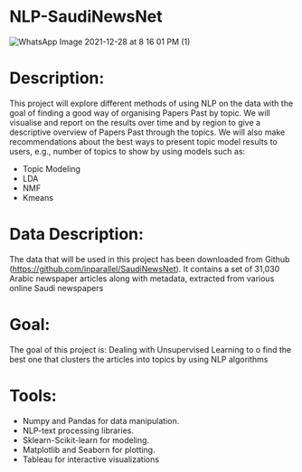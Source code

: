 # NLP-SaudiNewsNet

  ![WhatsApp Image 2021-12-28 at 8 16 01 PM (1)](https://user-images.githubusercontent.com/79373504/147632505-18f33f4c-56f1-43ed-80ed-718d63f0dd99.jpeg)


# Description:

This project will explore different methods of using NLP on the data with the goal of finding a good way of organising Papers Past by topic.
We will visualise and report on the results over time and by region to give a descriptive overview of Papers Past through the topics. We will also make recommendations about the best ways to present topic model results to users, e.g., number of topics to show by using  models such as: 
* Topic Modeling 
* LDA  
* NMF
* Kmeans


# Data Description:
The data that will be used in this project has been downloaded from Github (https://github.com/inparallel/SaudiNewsNet). It contains a set of 31,030 Arabic newspaper articles along with metadata, extracted from various online Saudi newspapers


# Goal:
The goal of this project is: Dealing with Unsupervised Learning to o find the best one that clusters the articles into topics  by using NLP algorithms

# Tools:
*	Numpy and Pandas for data manipulation.
*	NLP-text processing libraries.
*	Sklearn-Scikit-learn for modeling.
*	Matplotlib and Seaborn for plotting.
*	Tableau for interactive visualizations



